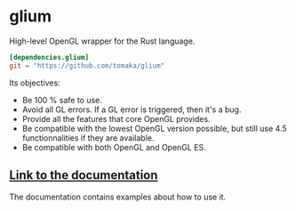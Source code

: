 # glium

High-level OpenGL wrapper for the Rust language.

```toml
[dependencies.glium]
git = "https://github.com/tomaka/glium"
```

Its objectives:
 - Be 100 % safe to use.
 - Avoid all GL errors. If a GL error is triggered, then it's a bug.
 - Provide all the features that core OpenGL provides.
 - Be compatible with the lowest OpenGL version possible, but still use 4.5 functionnalities if they are available.
 - Be compatible with both OpenGL and OpenGL ES.

## [Link to the documentation](http://tomaka.github.io/glium-docs/glium/)

The documentation contains examples about how to use it.
